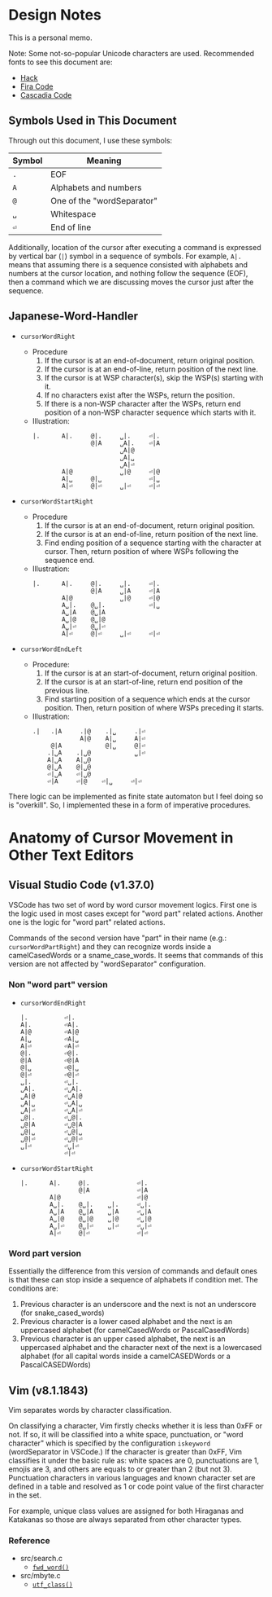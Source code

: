 <!-- markdownlint-disable MD031 -->

# Design Notes

This is a personal memo.

Note: Some not-so-popular Unicode characters are used. Recommended fonts to see
this document are:

- [Hack][hack]
- [Fira Code][fira-code]
- [Cascadia Code][cascadia-code]

## Symbols Used in This Document

Through out this document, I use these symbols:

| Symbol | Meaning                    |
| ------ | -------------------------- |
| `.`    | EOF                        |
| `A`    | Alphabets and numbers      |
| `@`    | One of the "wordSeparator" |
| `␣`    | Whitespace                 |
| `⏎`    | End of line                |

Additionally, location of the cursor after executing a command is expressed by
vertical bar (`|`) symbol in a sequence of symbols. For example, `A|.` means
that assuming there is a sequence consisted with alphabets and numbers at the
cursor location, and nothing follow the sequence (EOF), then a command which
we are discussing moves the cursor just after the sequence.

## Japanese-Word-Handler

- `cursorWordRight`

  - Procedure
    1. If the cursor is at an end-of-document, return original position.
    2. If the cursor is at an end-of-line, return position of the next line.
    3. If the cursor is at WSP character(s), skip the WSP(s) starting with it.
    4. If no characters exist after the WSPs, return the position.
    5. If there is a non-WSP character after the WSPs, return end position of
       a non-WSP character sequence which starts with it.
  - Illustration:
    ```text
    |.      A|.     @|.     ␣|.     ⏎|.
                    @|A     ␣A|.    ⏎|A
                            ␣A|@
                            ␣A|␣
                            ␣A|⏎
            A|@             ␣|@     ⏎|@
            A|␣     @|␣             ⏎|␣
            A|⏎     @|⏎     ␣|⏎     ⏎|⏎
    ```

- `cursorWordStartRight`

  - Procedure
    1. If the cursor is at an end-of-document, return original position.
    2. If the cursor is at an end-of-line, return position of the next line.
    3. Find ending position of a sequence starting with the character at
       cursor. Then, return position of where WSPs following the sequence end.
  - Illustration:
    ```text
    |.      A|.     @|.     ␣|.     ⏎|.
                    @|A     ␣|A     ⏎|A
            A|@             ␣|@     ⏎|@
            A␣|.    @␣|.            ⏎|␣
            A␣|A    @␣|A
            A␣|@    @␣|@
            A␣|⏎    @␣|⏎
            A|⏎     @|⏎     ␣|⏎     ⏎|⏎
    ```

- `cursorWordEndLeft`

  - Procedure:
    1. If the cursor is at an start-of-document, return original position.
    2. If the cursor is at an start-of-line, return end position of the
       previous line.
    3. Find starting position of a sequence which ends at the cursor position.
       Then, return position of where WSPs preceding it starts.
  - Illustration:
    ```text
    .|   .|A     .|@    .|␣     .|⏎
                 A|@    A|␣     A|⏎
         @|A            @|␣     @|⏎
        .|␣A    .|␣@            ␣|⏎
        A|␣A    A|␣@
        @|␣A    @|␣@
        ⏎|␣A    ⏎|␣@
        ⏎|A     ⏎|@    ⏎|␣     ⏎|⏎
    ```

There logic can be implemented as finite state automaton but I feel doing so is
"overkill". So, I implemented these in a form of imperative procedures.

# Anatomy of Cursor Movement in Other Text Editors

## Visual Studio Code (v1.37.0)

VSCode has two set of word by word cursor movement logics. First one is the
logic used in most cases except for "word part" related actions. Another one is
the logic for "word part" related actions.

Commands of the second version have "part" in their name (e.g.:
`cursorWordPartRight`) and they can recognize words inside a camelCasedWords
or a sname_case_words. It seems that commands of this version are not affected
by "wordSeparator" configuration.

### Non "word part" version

- `cursorWordEndRight`

  ```text
  |.          ⏎|.
  A|.         ⏎A|.
  A|@         ⏎A|@
  A|␣         ⏎A|␣
  A|⏎         ⏎A|⏎
  @|.         ⏎@|.
  @|A         ⏎@|A
  @|␣         ⏎@|␣
  @|⏎         ⏎@|⏎
  ␣|.         ⏎␣|.
  ␣A|.        ⏎␣A|.
  ␣A|@        ⏎␣A|@
  ␣A|␣        ⏎␣A|␣
  ␣A|⏎        ⏎␣A|⏎
  ␣@|.        ⏎␣@|.
  ␣@|A        ⏎␣@|A
  ␣@|␣        ⏎␣@|␣
  ␣@|⏎        ⏎␣@|⏎
  ␣|⏎         ⏎␣|⏎
              ⏎|⏎
  ```

- `cursorWordStartRight`
  ```text
  |.      A|.     @|.             ⏎|.
                  @|A             ⏎|A
          A|@                     ⏎|@
          A␣|.    @␣|.    ␣|.     ⏎␣|.
          A␣|A    @␣|A    ␣|A     ⏎␣|A
          A␣|@    @␣|@    ␣|@     ⏎␣|@
          A␣|⏎    @␣|⏎    ␣|⏎     ⏎␣|⏎
          A|⏎     @|⏎             ⏎|⏎
  ```

### Word part version

Essentially the difference from this version of commands and default ones is
that these can stop inside a sequence of alphabets if condition met.
The conditions are:

1. Previous character is an underscore and the next is not an underscore
   (for snake_cased_words)
2. Previous character is a lower cased alphabet and the next is an uppercased
   alphabet (for camelCasedWords or PascalCasedWords)
3. Previous character is an upper cased alphabet, the next is an uppercased
   alphabet and the character next of the next is a lowercased alphabet
   (for all capital words inside a camelCASEDWords or a PascalCASEDWords)

## Vim (v8.1.1843)

Vim separates words by character classification.

On classifying a character, Vim firstly checks whether it is less than 0xFF
or not. If so, it will be classified into a white space, punctuation, or
"word character" which is specified by the configuration `iskeyword`
(wordSeparator in VSCode.) If the character is greater than 0xFF, Vim
classifies it under the basic rule as: white spaces are 0, punctuations are 1,
emojis are 3, and others are equals to or greater than 2 (but not 3).
Punctuation characters in various languages and known character set are defined
in a table and resolved as 1 or code point value of the first character in the
set.

For example, unique class values are assigned for both Hiraganas and Katakanas
so those are always separated from other character types.

### Reference

- src/search.c
  - [`fwd_word()`](https://github.com/vim/vim/blob/v8.1.1843/src/search.c#L3050)
- src/mbyte.c
  - [`utf_class()`](https://github.com/vim/vim/blob/v8.1.1843/src/mbyte.c#L2764)

[hack]: https://sourcefoundry.org/hack/
[fira-code]: https://github.com/tonsky/FiraCode
[cascadia-code]: https://github.com/microsoft/cascadia-code
